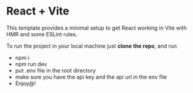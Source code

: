 # React + Vite

This template provides a minimal setup to get React working in Vite with HMR and some ESLint rules.

To run the project in your local machine just  **clone the repo**, and run
- npm i
- npm run dev
- put .env file in the root directory
- make sure you have the api key and the api url in the env file
- Enjoy@!
